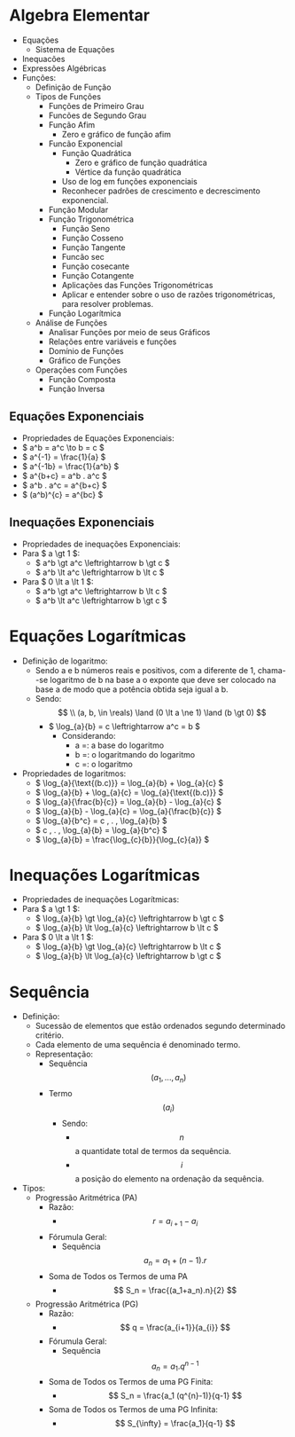 # Algebra Elementar
- Equações
	- Sistema de Equações
- Inequacões
- Expressões Algébricas
- Funções:
	- Definição de Função
	- Tipos de Funções
		- Funções de Primeiro Grau
		- Funcões de Segundo Grau
		- Função Afim
			- Zero e gráfico de função afim
		- Funcão Exponencial
			- Função Quadrática
				- Zero e gráfico de função quadrática
				- Vértice da função quadrática
			- Uso de log em funções exponenciais
			- Reconhecer padrões de crescimento e decrescimento exponencial. 
		- Função Modular
		- Função Trigonométrica
			- Função Seno
			- Função Cosseno
			- Função Tangente
			- Funcão sec
			- Função cosecante
			- Função Cotangente
			- Aplicações das Funções Trigonométricas
			- Aplicar e entender sobre o uso de razões trigonométricas, para resolver problemas.
		- Função Logarítmica
	- Análise de Funções
		- Analisar Funções por meio de seus Gráficos
		- Relações entre variáveis e funções
		- Domínio de Funções
		- Gráfico de Funções
	- Operações com Funções
		- Função Composta
		- Função Inversa

## Equações Exponenciais
- Propriedades de Equações Exponenciais:
- $ a^b = a^c \to b = c $
- $ a^{-1} = \frac{1}{a} $
- $ a^{-1b} = \frac{1}{a^b} $
- $ a^{b+c} = a^b . a^c $
- $ a^b . a^c = a^{b+c} $
- $ (a^b)^{c} = a^{bc} $

## Inequações Exponenciais
- Propriedades de inequações Exponenciais:
- Para $ a \gt 1 $:
	- $ a^b \gt a^c \leftrightarrow b \gt c $
	- $ a^b \lt a^c \leftrightarrow b \lt c $
- Para $ 0 \lt a \lt 1 $:
	- $ a^b \gt a^c \leftrightarrow b \lt c $
	- $ a^b \lt a^c \leftrightarrow b \gt c $

# Equações Logarítmicas
- Definição de logaritmo:
	- Sendo a e b números reais e positivos, com a diferente de 1, chama--se logaritmo de b na base a o exponte que deve ser colocado na base a de modo que a potência obtida seja igual a b.  
	- Sendo: $$ \\ (a, b, \in \reals) \land (0 \lt a \ne 1) \land (b \gt 0) $$
		- $ \log_{a}{b} = c \leftrightarrow a^c = b $ 
			- Considerando:
				- a =: a base do logaritmo
				- b =: o logaritmando do logaritmo
				- c =: o logaritmo
- Propriedades de logaritmos:
	- $ \log_{a}{\text{(b.c)}} = \log_{a}{b} + \log_{a}{c} $
	- $ \log_{a}{b} + \log_{a}{c} = \log_{a}{\text{(b.c)}} $
	- $ \log_{a}{\frac{b}{c}} = \log_{a}{b} - \log_{a}{c} $
	- $ \log_{a}{b} - \log_{a}{c} = \log_{a}{\frac{b}{c}} $
	- $ \log_{a}{b^c} = c \, . \, \log_{a}{b} $
	- $ c \, . \, \log_{a}{b} = \log_{a}{b^c} $
	- $ \log_{a}{b} = \frac{\log_{c}{b}}{\log_{c}{a}} $

# Inequações Logarítmicas
- Propriedades de inequações Logarítmicas:
- Para $ a \gt 1 $:
	- $ \log_{a}{b} \gt \log_{a}{c} \leftrightarrow b \gt c $
	- $ \log_{a}{b} \lt \log_{a}{c} \leftrightarrow b \lt c $
- Para $ 0 \lt a \lt 1 $:
	- $ \log_{a}{b} \gt \log_{a}{c}  \leftrightarrow b \lt c $
	- $ \log_{a}{b} \lt \log_{a}{c}  \leftrightarrow b \gt c $

# Sequência
- Definição:
	- Sucessão de elementos que estão ordenados segundo determinado critério.
	- Cada elemento de uma sequência é denominado termo.
	- Representação:
		- Sequência $$ ( a_1, ..., a_n ) $$
		- Termo $$ ( a_i ) $$
			- Sendo:
				- $$ n $$ a quantidate total de termos da sequência.
				- $$ i $$ a posição do elemento na ordenação da sequência.
- Tipos:
	- Progressão Aritmétrica (PA)
		- Razão:
			- $$ r = a_{i+1} - a_{i} $$
		- Fórumula Geral:
			- Sequência $$ a_n = a_1 + (n-1).r $$
		- Soma de Todos os Termos de uma PA
			- $$ S_n = \frac{(a_1+a_n).n}{2} $$
	- Progressão Aritmétrica (PG)
		- Razão:
			- $$ q = \frac{a_{i+1}}{a_{i}} $$
		- Fórumula Geral:
			- Sequência $$ a_n = a_1 . q^{n-1} $$ 
		- Soma de Todos os Termos de uma PG Finita:
			- $$ S_n = \frac{a_1 (q^{n}-1)}{q-1} $$
		- Soma de Todos os Termos de uma PG Infinita:
			- $$ S_{\infty} = \frac{a_1}{q-1} $$

